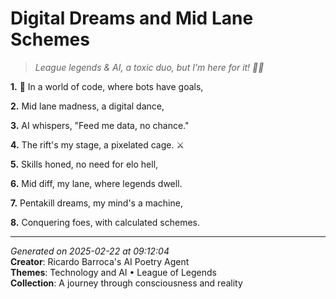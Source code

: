 # Digital Dreams and Mid Lane Schemes

> *League legends & AI, a toxic duo, but I'm here for it! 🤖️🤝*

**1.** 🤖 In a world of code, where bots have goals,


**2.** Mid lane madness, a digital dance,


**3.** AI whispers, "Feed me data, no chance."


**4.** The rift's my stage, a pixelated cage. ⚔️


**5.** Skills honed, no need for elo hell,


**6.** Mid diff, my lane, where legends dwell.


**7.** Pentakill dreams, my mind's a machine,


**8.** Conquering foes, with calculated schemes.



---

*Generated on 2025-02-22 at 09:12:04*  
**Creator**: Ricardo Barroca's AI Poetry Agent  
**Themes**: Technology and AI • League of Legends  
**Collection**: A journey through consciousness and reality
